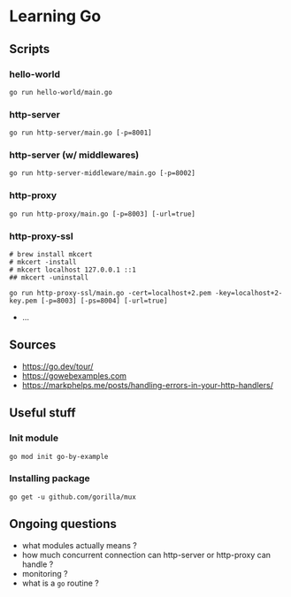 # Learning Go

## Scripts

### hello-world

```
go run hello-world/main.go
```

### http-server

```
go run http-server/main.go [-p=8001]
```

### http-server (w/ middlewares)

```
go run http-server-middleware/main.go [-p=8002]
```

### http-proxy

```
go run http-proxy/main.go [-p=8003] [-url=true]
```

### http-proxy-ssl

```
# brew install mkcert
# mkcert -install 
# mkcert localhost 127.0.0.1 ::1
## mkcert -uninstall

go run http-proxy-ssl/main.go -cert=localhost+2.pem -key=localhost+2-key.pem [-p=8003] [-ps=8004] [-url=true]
```

- ...

## Sources

- https://go.dev/tour/
- https://gowebexamples.com
- https://markphelps.me/posts/handling-errors-in-your-http-handlers/


## Useful stuff

### Init module

```shell
go mod init go-by-example
```

### Installing package

```shell
go get -u github.com/gorilla/mux
```

## Ongoing questions

- what modules actually means ?
- how much concurrent connection can http-server or http-proxy can handle ?
- monitoring ?
- what is a `go` routine ?